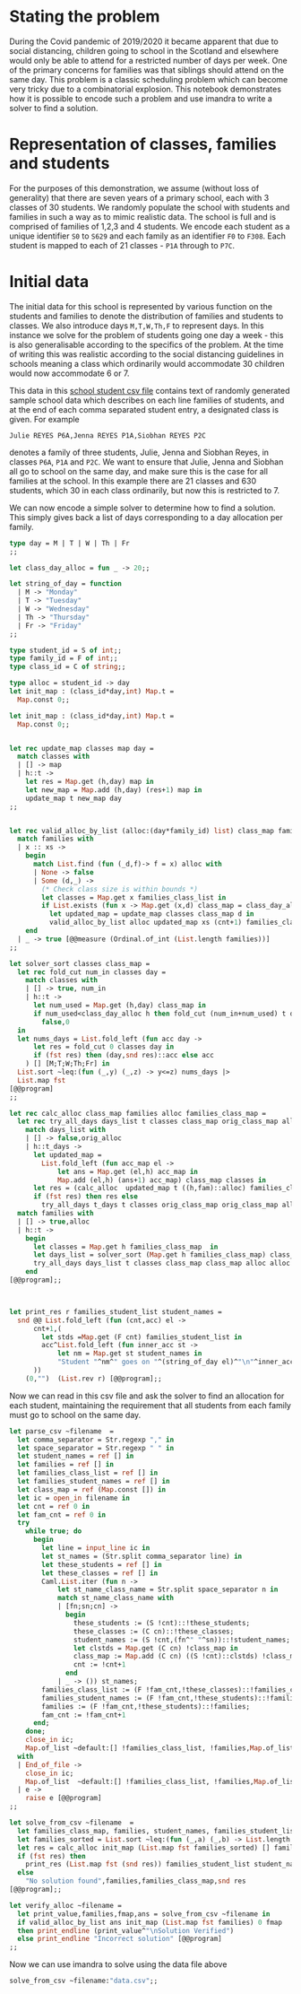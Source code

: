 # Stating the problem

During the Covid pandemic of 2019/2020 it became apparent that due to social distancing, children going to school in the Scotland and elsewhere would only be able to attend for a restricted number of days per week. One of the primary concerns for families was that siblings should attend on the same day. This problem is a classic scheduling problem which can become very tricky due to a combinatorial explosion. This notebook demonstrates how it is possible to encode such a problem and use imandra to write a solver to find a solution.

# Representation of classes, families and students

For the purposes of this demonstration, we assume (without loss of generality) that there are seven years of a primary school, each with 3 classes of 30 students. We randomly populate the school with students and families in such a way as to mimic realistic data. The school is full and is comprised of families of 1,2,3 and 4 students. We encode each student as a unique identifier `S0` to `S629` and each family as an identifier `F0` to `F308`. Each student is mapped to each of 21 classes - `P1A` through to `P7C`.

# Initial data
The initial data for this school is represented by various function on the students and families to denote the distribution of families and students to classes. We also introduce days `M,T,W,Th,F` to represent days. In this instance we solve for the problem of students going one day a week - this is also generalisable according to the specifics of the problem. At the time of writing this was realistic according to the social distancing guidelines in schools meaning a class which ordinarily would accommodate 30 children would now accommodate 6 or 7.

This data in this [school student csv file](data.csv) contains text of randomly generated sample school data which describes on each line families of students, and at the end of each comma separated student entry, a designated class is given. For example

```
Julie REYES P6A,Jenna REYES P1A,Siobhan REYES P2C
```


denotes a family of three students, Julie, Jenna and Siobhan Reyes, in classes `P6A`, `P1A` and `P2C`. We want to ensure that Julie, Jenna and Siobhan all go to school on the same day, and make sure this is the case for all families at the school. In this example there are 21 classes and 630 students, which 30 in each class ordinarily, but now this is restricted to 7.

We can now encode a simple solver to determine how to find a solution. This simply gives back a list of days corresponding to a day allocation per family.


```ocaml
type day = M | T | W | Th | Fr
;;

let class_day_alloc = fun _ -> 20;;

let string_of_day = function
  | M -> "Monday"
  | T -> "Tuesday"
  | W -> "Wednesday"
  | Th -> "Thursday"
  | Fr -> "Friday"
;;

type student_id = S of int;;
type family_id = F of int;;
type class_id = C of string;;

type alloc = student_id -> day
let init_map : (class_id*day,int) Map.t =
  Map.const 0;;

let init_map : (class_id*day,int) Map.t =
  Map.const 0;;


let rec update_map classes map day =
  match classes with
  | [] -> map
  | h::t ->
    let res = Map.get (h,day) map in
    let new_map = Map.add (h,day) (res+1) map in
    update_map t new_map day
;;


let rec valid_alloc_by_list (alloc:(day*family_id) list) class_map families cnt families_class_list  = 
  match families with
  | x :: xs ->
    begin
      match List.find (fun (_d,f)-> f = x) alloc with 
      | None -> false 
      | Some (d,_) -> 
        (* Check class size is within bounds *)
        let classes = Map.get x families_class_list in
        if List.exists (fun x -> Map.get (x,d) class_map = class_day_alloc x) classes then false else
          let updated_map = update_map classes class_map d in
          valid_alloc_by_list alloc updated_map xs (cnt+1) families_class_list 
    end
  | _ -> true [@@measure (Ordinal.of_int (List.length families))]
;;

let solver_sort classes class_map = 
  let rec fold_cut num_in classes day = 
    match classes with 
    | [] -> true, num_in
    | h::t -> 
      let num_used = Map.get (h,day) class_map in 
      if num_used<class_day_alloc h then fold_cut (num_in+num_used) t day else 
        false,0
  in
  let nums_days = List.fold_left (fun acc day -> 
      let res = fold_cut 0 classes day in 
      if (fst res) then (day,snd res)::acc else acc
    ) [] [M;T;W;Th;Fr] in 
  List.sort ~leq:(fun (_,y) (_,z) -> y<=z) nums_days |>
  List.map fst
[@@program]
;;

let rec calc_alloc class_map families alloc families_class_map = 
  let rec try_all_days days_list t classes class_map orig_class_map alloc orig_alloc fam = 
    match days_list with 
    | [] -> false,orig_alloc
    | h::t_days -> 
      let updated_map = 
        List.fold_left (fun acc_map el -> 
            let ans = Map.get (el,h) acc_map in
            Map.add (el,h) (ans+1) acc_map) class_map classes in
      let res = (calc_alloc  updated_map t ((h,fam)::alloc) families_class_map)  in 
      if (fst res) then res else 
        try_all_days t_days t classes orig_class_map orig_class_map alloc orig_alloc fam in
  match families with 
  | [] -> true,alloc 
  | h::t -> 
    begin
      let classes = Map.get h families_class_map  in 
      let days_list = solver_sort (Map.get h families_class_map) class_map in 
      try_all_days days_list t classes class_map class_map alloc alloc h
    end 
[@@program];;



let print_res r families_student_list student_names = 
  snd @@ List.fold_left (fun (cnt,acc) el -> 
      cnt+1,(
        let stds =Map.get (F cnt) families_student_list in 
        acc^List.fold_left (fun inner_acc st -> 
            let nm = Map.get st student_names in
            "Student "^nm^" goes on "^(string_of_day el)^"\n"^inner_acc) "" stds
      ))
    (0,"")  (List.rev r) [@@program];;

```

Now we can read in this csv file and ask the solver to find an allocation for each student, maintaining the requirement that all students from each family must go to school on the same day.


```ocaml
let parse_csv ~filename  = 
  let comma_separator = Str.regexp "," in
  let space_separator = Str.regexp " " in
  let student_names = ref [] in 
  let families = ref [] in 
  let families_class_list = ref [] in
  let families_student_names = ref [] in 
  let class_map = ref (Map.const []) in 
  let ic = open_in filename in
  let cnt = ref 0 in
  let fam_cnt = ref 0 in
  try 
    while true; do
      begin
        let line = input_line ic in
        let st_names = (Str.split comma_separator line) in 
        let these_students = ref [] in
        let these_classes = ref [] in
        Caml.List.iter (fun n -> 
            let st_name_class_name = Str.split space_separator n in 
            match st_name_class_name with 
            | [fn;sn;cn] -> 
              begin
                these_students := (S !cnt)::!these_students;
                these_classes := (C cn)::!these_classes;           
                student_names := (S !cnt,(fn^" "^sn))::!student_names;
                let clstds = Map.get (C cn) !class_map in
                class_map := Map.add (C cn) ((S !cnt)::clstds) !class_map;
                cnt := !cnt+1
              end
            | _ -> ()) st_names;
        families_class_list := (F !fam_cnt,!these_classes)::!families_class_list;
        families_student_names := (F !fam_cnt,!these_students)::!families_student_names;
        families := (F !fam_cnt,!these_students)::!families;
        fam_cnt := !fam_cnt+1
      end;
    done;
    close_in ic;
    Map.of_list ~default:[] !families_class_list, !families,Map.of_list ~default:("anon") !student_names, Map.of_list ~default:[] !families_student_names
  with 
  | End_of_file -> 
    close_in ic; 
    Map.of_list  ~default:[] !families_class_list, !families,Map.of_list ~default:("anon") !student_names, Map.of_list ~default:[] !families_student_names
  | e -> 
    raise e [@@program]
;;

let solve_from_csv ~filename  = 
  let families_class_map, families, student_names, families_student_list = parse_csv ~filename in 
  let families_sorted = List.sort ~leq:(fun (_,a) (_,b) -> List.length a >= List.length b) families in
  let res = calc_alloc init_map (List.map fst families_sorted) [] families_class_map in
  if (fst res) then 
    print_res (List.map fst (snd res)) families_student_list student_names,families,families_class_map,snd res
  else 
    "No solution found",families,families_class_map,snd res
[@@program];;

let verify_alloc ~filename = 
  let print_value,families,fmap,ans = solve_from_csv ~filename in 
  if valid_alloc_by_list ans init_map (List.map fst families) 0 fmap 
  then print_endline (print_value^"\nSolution Verified") 
  else print_endline "Incorrect solution" [@@program]
;;
```

Now we can use imandra to solve using the data file above


```ocaml
solve_from_csv ~filename:"data.csv";;
```
